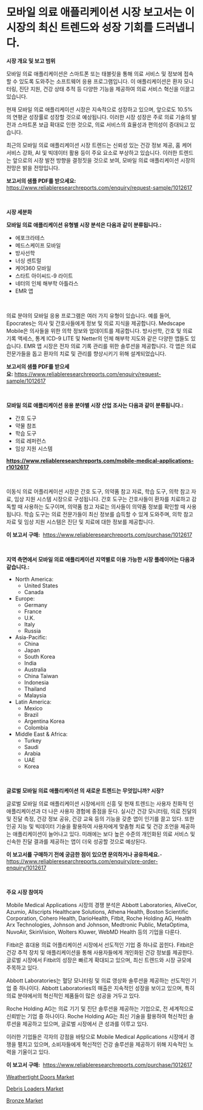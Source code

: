 <p><h1>모바일 의료 애플리케이션 시장 보고서는 이 시장의 최신 트렌드와 성장 기회를 드러냅니다.</h1></p><p><strong>시장 개요 및 보고 범위</strong></p>
<p><p>모바일 의료 애플리케이션은 스마트폰 또는 태블릿을 통해 의료 서비스 및 정보에 접속할 수 있도록 도와주는 소프트웨어 응용 프로그램입니다. 이 애플리케이션은 환자 모니터링, 진단 지원, 건강 상태 추적 등 다양한 기능을 제공하여 의료 서비스 혁신을 이끌고 있습니다.</p><p>현재 모바일 의료 애플리케이션 시장은 지속적으로 성장하고 있으며, 앞으로도 10.5%의 연평균 성장률로 성장할 것으로 예상됩니다. 이러한 시장 성장은 주로 의료 기술의 발전과 스마트폰 보급 확대로 인한 것으로, 의료 서비스의 효율성과 편의성이 증대되고 있습니다.</p><p>최근의 모바일 의료 애플리케이션 시장 트렌드는 신뢰성 있는 건강 정보 제공, 홈 케어 서비스 강화, AI 및 빅데이터 활용 등이 주요 요소로 부상하고 있습니다. 이러한 트렌드는 앞으로의 시장 발전 방향을 결정짓을 것으로 보여, 모바일 의료 애플리케이션 시장의 전망은 밝을 전망입니다.</p></p>
<p><strong>보고서의 샘플 PDF를 받으세요:</strong> <a href="https://www.reliableresearchreports.com/enquiry/request-sample/1012617">https://www.reliableresearchreports.com/enquiry/request-sample/1012617</a></p>
<p>&nbsp;</p>
<p><strong>시장 세분화</strong></p>
<p><strong>모바일 의료 애플리케이션 유형별 시장 분석은 다음과 같이 분류됩니다.:</strong></p>
<p><ul><li>에포크라테스</li><li>메드스케이프 모바일</li><li>방사선학</li><li>너싱 센트럴</li><li>케어360 모바일</li><li>스타트 아이씨드-9 라이트</li><li>네터의 인체 해부학 아틀라스</li><li>EMR 앱</li></ul></p>
<p>&nbsp;</p>
<p><p>의료 분야의 모바일 응용 프로그램은 여러 가지 유형이 있습니다. 예를 들어, Epocrates는 의사 및 간호사들에게 정보 및 의료 지식을 제공합니다. Medscape Mobile은 의사들을 위한 의학 정보와 업데이트를 제공합니다. 방사선학, 간호 및 의료 기록 액세스, 통계 ICD-9 LITE 및 Netter의 인체 해부학 지도와 같은 다양한 앱들도 있습니다. EMR 앱 시장은 전자 의료 기록 관리를 위한 솔루션을 제공합니다. 각 앱은 의료 전문가들을 돕고 환자의 치료 및 관리를 향상시키기 위해 설계되었습니다.</p></p>
<p><strong>보고서의 샘플 PDF를 받으세요:</strong>&nbsp;<a href="https://www.reliableresearchreports.com/enquiry/request-sample/1012617">https://www.reliableresearchreports.com/enquiry/request-sample/1012617</a></p>
<p>&nbsp;</p>
<p><strong> 모바일 의료 애플리케이션 응용 분야별 시장 산업 조사는 다음과 같이 분류됩니다.:</strong></p>
<p><ul><li>간호 도구</li><li>약물 참조</li><li>학습 도구</li><li>의료 레퍼런스</li><li>임상 지원 시스템</li></ul></p>
<p><strong><a href="https://www.reliableresearchreports.com/mobile-medical-applications-r1012617">https://www.reliableresearchreports.com/mobile-medical-applications-r1012617</a></strong></p>
<p>&nbsp;</p>
<p><p>이동식 의료 어플리케이션 시장은 간호 도구, 의약품 참고 자료, 학습 도구, 의학 참고 자료, 임상 지원 시스템 시장으로 구성됩니다. 간호 도구는 간호사들이 환자를 치료하고 감독할 때 사용하는 도구이며, 의약품 참고 자료는 의사들이 의약품 정보를 확인할 때 사용됩니다. 학습 도구는 의료 전문가들이 최신 정보를 습득할 수 있게 도와주며, 의학 참고 자료 및 임상 지원 시스템은 진단 및 치료에 대한 정보를 제공합니다.</p></p>
<p><strong>이 보고서 구매:</strong>&nbsp; <a href="https://www.reliableresearchreports.com/purchase/1012617">https://www.reliableresearchreports.com/purchase/1012617</a></p>
<p>&nbsp;</p>
<p><strong>지역 측면에서 모바일 의료 애플리케이션 지역별로 이용 가능한 시장 플레이어는 다음과 같습니다.:</strong></p>
<p><ul>
    <li>
        North America:
        <ul>
            <li>United States</li>
            <li>Canada</li>
        </ul>
    </li>
    <li>
        Europe:
        <ul>
            <li>Germany</li>
            <li>France</li>
            <li>U.K.</li>
            <li>Italy</li>
            <li>Russia</li>
        </ul>
    </li>
    <li>
        Asia-Pacific:
        <ul>
            <li>China</li>
            <li>Japan</li>
            <li>South Korea</li>
            <li>India</li>
            <li>Australia</li>
            <li>China Taiwan</li>
            <li>Indonesia</li>
            <li>Thailand</li>
            <li>Malaysia</li>
        </ul>
    </li>
    <li>
        Latin America:
        <ul>
            <li>Mexico</li>
            <li>Brazil</li>
            <li>Argentina Korea</li>
            <li>Colombia</li>
        </ul>
    </li>
    <li>
        Middle East & Africa:
        <ul>
            <li>Turkey</li>
            <li>Saudi</li>
            <li>Arabia</li>
            <li>UAE</li>
            <li>Korea</li>
        </ul>
    </li>
    </ul></p>
<p>&nbsp;</p>
<p><strong>글로벌 모바일 의료 애플리케이션 의 새로운 트렌드는 무엇입니까? 시장?</strong></p>
<p><p>글로벌 모바일 의료 애플리케이션 시장에서의 신흥 및 현재 트렌드는 사용자 친화적 인 애플리케이션과 더 나은 사용자 경험에 중점을 둔다. 실시간 건강 모니터링, 의료 진달의 및 진달 측정, 건강 정보 공유, 건강 교육 등의 기능을 갖춘 앱이 인기를 끌고 있다. 또한 인공 지능 및 빅데이터 기술을 활용하여 사용자에게 맞춤형 치료 및 건강 조언을 제공하는 애플리케이션이 늘어나고 있다. 미래에는 보다 높은 수준의 개인화된 의료 서비스 및 신속한 진달 결과를 제공하는 앱이 더욱 성공할 것으로 예상된다.</p></p>
<p><strong>이 보고서를 구매하기 전에 궁금한 점이 있으면 문의하거나 공유하세요.</strong>- <a href="https://www.reliableresearchreports.com/enquiry/pre-order-enquiry/1012617">https://www.reliableresearchreports.com/enquiry/pre-order-enquiry/1012617</a></p>
<p>&nbsp;</p>
<p><strong>주요 시장 참여자</strong></p>
<p><p>Mobile Medical Applications 시장의 경쟁 분석은 Abbott Laboratories, AliveCor, Azumio, Allscripts Healthcare Solutions, Athena Health, Boston Scientific Corporation, Cohero Health, DarioHealth, Fitbit, Roche Holding AG, Health Arx Technologies, Johnson and Johnson, Medtronic Public, MetaOptima, NuvoAir, SkinVision, Wolters Kluwer, WebMD Health 등의 기업을 다룬다. </p><p>Fitbit은 휴대용 의료 어플리케이션 시장에서 선도적인 기업 중 하나로 꼽힌다. Fitbit은 건강 추적 장치 및 애플리케이션을 통해 사용자들에게 개인화된 건강 정보를 제공한다. 글로벌 시장에서 Fitbit의 성장은 빠르게 확대되고 있으며, 최신 트렌드와 시장 규모에 주목하고 있다.</p><p>Abbott Laboratories는 혈당 모니터링 및 의료 영상화 솔루션을 제공하는 선도적인 기업 중 하나이다. Abbott Laboratories의 매출은 지속적인 성장을 보이고 있으며, 특히 의료 분야에서의 혁신적인 제품들이 많은 성공을 거두고 있다.</p><p>Roche Holding AG는 의료 기기 및 진단 솔루션을 제공하는 기업으로, 전 세계적으로 신뢰받는 기업 중 하나이다. Roche Holding AG는 최신 기술을 활용하여 혁신적인 솔루션을 제공하고 있으며, 글로벌 시장에서 큰 성과를 이루고 있다.</p><p>이러한 기업들은 각자의 강점을 바탕으로 Mobile Medical Applications 시장에서 경쟁을 펼치고 있으며, 소비자들에게 혁신적인 건강 솔루션을 제공하기 위해 지속적인 노력을 기울이고 있다.</p></p>
<p><strong>이 보고서 구매:</strong>&nbsp;&nbsp;<a href="https://www.reliableresearchreports.com/purchase/1012617">https://www.reliableresearchreports.com/purchase/1012617</a></p>
<p><p><a href="https://github.com/nancykennedykellievqfqt2/Market-Research-Report-List-2/blob/main/weathertight-doors-market.md">Weathertight Doors Market</a></p><p><a href="https://github.com/seekum/Market-Research-Report-List-2/blob/main/debris-loaders-market.md">Debris Loaders Market</a></p><p><a href="https://iodized-pantydraco-05c.notion.site/Bronze-Market-Research-Report-The-Key-To-Successful-Business-Strategy-Forecasted-for-Period-from-20-16f11ef745504baba84686e594b4d2e7">Bronze Market</a></p></p>